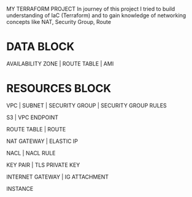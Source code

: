 MY TERRAFORM PROJECT
In journey of this project I tried to build understanding of IaC (Terraform) and to gain knowledge of networking concepts like NAT, Security Group, Route

# DATA BLOCK
AVAILABILITY ZONE | ROUTE TABLE | AMI

# RESOURCES BLOCK
VPC | SUBNET | SECURITY GROUP | SECURITY GROUP RULES

S3 | VPC ENDPOINT 

ROUTE TABLE | ROUTE

NAT GATEWAY | ELASTIC IP

NACL | NACL RULE

KEY PAIR | TLS PRIVATE KEY

INTERNET GATEWAY | IG ATTACHMENT

INSTANCE
